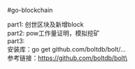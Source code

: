 #go-blockchain

part1: 创世区块及新增block \
part2: pow工作量证明，模拟挖矿 \
part3: \
    安装库：go get github.com/boltdb/bolt/...\
    参考链接：https://github.com/boltdb/bolt\
    